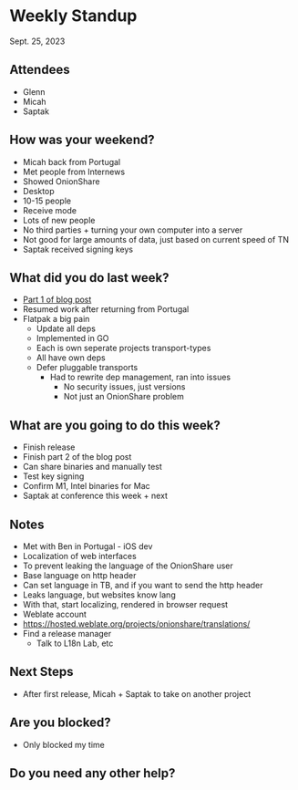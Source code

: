 # Weekly Standup
Sept. 25, 2023

## Attendees
- Glenn
- Micah
- Saptak

## How was your weekend?
- Micah back from Portugal
- Met people from Internews
- Showed OnionShare
- Desktop
- 10-15 people
- Receive mode
- Lots of new people 
- No third parties + turning your own computer into a server
- Not good for large amounts of data, just based on current speed of TN
- Saptak received signing keys

## What did you do last week?
- [Part 1 of blog post](https://micahflee.com/2023/09/what-goes-into-making-an-onionshare-release/)
- Resumed work after returning from Portugal
- Flatpak a big pain
  - Update all deps
  - Implemented in GO
  - Each is own seperate projects transport-types
  - All have own deps
  - Defer pluggable transports
     - Had to rewrite dep management, ran into issues
        - No security issues, just versions
        - Not just an OnionShare problem

## What are you going to do this week?
- Finish release
- Finish part 2 of the blog post
- Can share binaries and manually test 
- Test key signing
- Confirm M1, Intel binaries for Mac
- Saptak at conference this week + next

## Notes
- Met with Ben in Portugal - iOS dev
- Localization of web interfaces 
- To prevent leaking the language of the OnionShare user
- Base language on http header
- Can set language in TB, and if you want to send the http header
- Leaks language, but websites know lang
- With that, start localizing, rendered in browser request
- Weblate account
- https://hosted.weblate.org/projects/onionshare/translations/
- Find a release manager 
   - Talk to L18n Lab, etc

## Next Steps
- After first release, Micah + Saptak to take on another project

## Are you blocked?
- Only blocked my time

## Do you need any other help?
